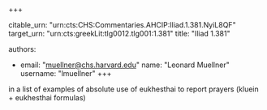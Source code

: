 +++


citable_urn: "urn:cts:CHS:Commentaries.AHCIP:Iliad.1.381.NyiL8QF"
target_urn: "urn:cts:greekLit:tlg0012.tlg001:1.381"
title: "Iliad 1.381"

authors:
- email: "muellner@chs.harvard.edu"
  name: "Leonard Muellner"
  username: "lmuellner"
+++

<p>in a list of examples of absolute use of eukhesthai to report prayers (kluein + eukhesthai formulas)</p>